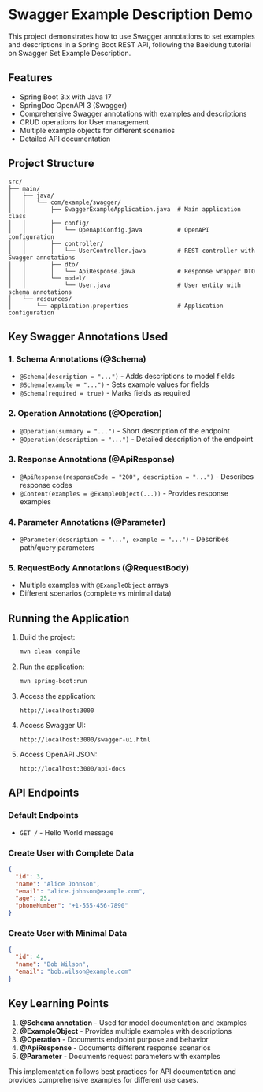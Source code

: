 # Swagger Example Description Demo

This project demonstrates how to use Swagger annotations to set examples and descriptions in a Spring Boot REST API, following the Baeldung tutorial on Swagger Set Example Description.

## Features

- Spring Boot 3.x with Java 17
- SpringDoc OpenAPI 3 (Swagger)
- Comprehensive Swagger annotations with examples and descriptions
- CRUD operations for User management
- Multiple example objects for different scenarios
- Detailed API documentation

## Project Structure

```
src/
├── main/
│   ├── java/
│   │   └── com/example/swagger/
│   │       ├── SwaggerExampleApplication.java  # Main application class
│   │       ├── config/
│   │       │   └── OpenApiConfig.java          # OpenAPI configuration
│   │       ├── controller/
│   │       │   └── UserController.java         # REST controller with Swagger annotations
│   │       ├── dto/
│   │       │   └── ApiResponse.java            # Response wrapper DTO
│   │       └── model/
│   │           └── User.java                   # User entity with schema annotations
│   └── resources/
│       └── application.properties              # Application configuration
```

## Key Swagger Annotations Used

### 1. Schema Annotations (@Schema)
- `@Schema(description = "...")` - Adds descriptions to model fields
- `@Schema(example = "...")` - Sets example values for fields
- `@Schema(required = true)` - Marks fields as required

### 2. Operation Annotations (@Operation)
- `@Operation(summary = "...")` - Short description of the endpoint
- `@Operation(description = "...")` - Detailed description of the endpoint

### 3. Response Annotations (@ApiResponse)
- `@ApiResponse(responseCode = "200", description = "...")` - Describes response codes
- `@Content(examples = @ExampleObject(...))` - Provides response examples

### 4. Parameter Annotations (@Parameter)
- `@Parameter(description = "...", example = "...")` - Describes path/query parameters

### 5. RequestBody Annotations (@RequestBody)
- Multiple examples with `@ExampleObject` arrays
- Different scenarios (complete vs minimal data)

## Running the Application

1. Build the project:
   ```bash
   mvn clean compile
   ```

2. Run the application:
   ```bash
   mvn spring-boot:run
   ```

3. Access the application:
   ```
   http://localhost:3000
   ```

4. Access Swagger UI:
   ```
   http://localhost:3000/swagger-ui.html
   ```

5. Access OpenAPI JSON:
   ```
   http://localhost:3000/api-docs
   ```

## API Endpoints

### Default Endpoints
- `GET /` - Hello World message

### Create User with Complete Data
```json
{
  "id": 3,
  "name": "Alice Johnson",
  "email": "alice.johnson@example.com",
  "age": 25,
  "phoneNumber": "+1-555-456-7890"
}
```

### Create User with Minimal Data
```json
{
  "id": 4,
  "name": "Bob Wilson",
  "email": "bob.wilson@example.com"
}
```

## Key Learning Points

1. **@Schema annotation** - Used for model documentation and examples
2. **@ExampleObject** - Provides multiple examples with descriptions
3. **@Operation** - Documents endpoint purpose and behavior
4. **@ApiResponse** - Documents different response scenarios
5. **@Parameter** - Documents request parameters with examples

This implementation follows best practices for API documentation and provides comprehensive examples for different use cases.